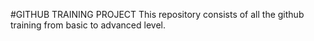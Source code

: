 #GITHUB TRAINING PROJECT
This repository consists of all the github training from basic to advanced level.


